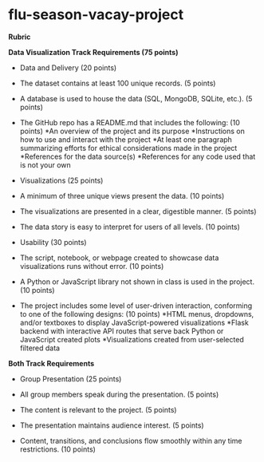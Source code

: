 # flu-season-vacay-project


**Rubric**


**Data Visualization Track Requirements (75 points)**

- Data and Delivery (20 points)
  
- The dataset contains at least 100 unique records. (5 points)

- A database is used to house the data (SQL, MongoDB, SQLite, etc.). (5 points)

- The GitHub repo has a README.md that includes the following: (10 points)
    *An overview of the project and its purpose
    *Instructions on how to use and interact with the project
    *At least one paragraph summarizing efforts for ethical considerations made in the project
    *References for the data source(s)
    *References for any code used that is not your own

-  Visualizations (25 points)

- A minimum of three unique views present the data. (10 points)
  
- The visualizations are presented in a clear, digestible manner. (5 points)
  
- The data story is easy to interpret for users of all levels. (10 points)

- Usability (30 points)
  
- The script, notebook, or webpage created to showcase data visualizations runs without error. (10 points)
  
- A Python or JavaScript library not shown in class is used in the project. (10 points)
  
- The project includes some level of user-driven interaction, conforming to one of the following designs: (10 points)
    *HTML menus, dropdowns, and/or textboxes to display JavaScript-powered visualizations
    *Flask backend with interactive API routes that serve back Python or JavaScript created plots
    *Visualizations created from user-selected filtered data

  

**Both Track Requirements**

- Group Presentation (25 points)
  
- All group members speak during the presentation. (5 points)
  
- The content is relevant to the project. (5 points)
  
- The presentation maintains audience interest. (5 points)
  
- Content, transitions, and conclusions flow smoothly within any time restrictions. (10 points)
